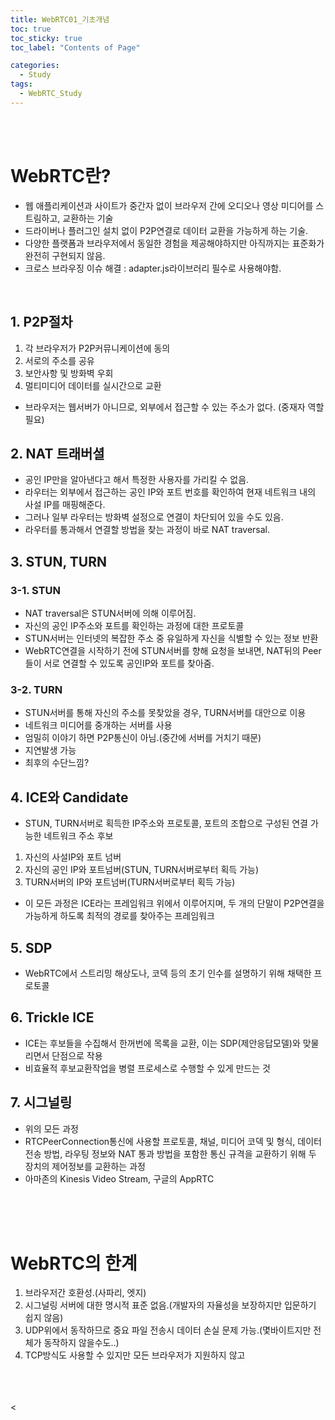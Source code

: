 ```yaml
---
title: WebRTC01_기초개념
toc: true
toc_sticky: true
toc_label: "Contents of Page"

categories:
  - Study
tags:
  - WebRTC_Study
---
```


<br><br>


# WebRTC란?
- 웹 애플리케이션과 사이트가 중간자 없이 브라우저 간에 오디오나 영상 미디어를 스트림하고, 교환하는 기술
- 드라이버나 플러그인 설치 없이 P2P연결로 데이터 교환을 가능하게 하는 기술.
- 다양한 플랫폼과 브라우저에서 동일한 경험을 제공해야하지만 아직까지는 표준화가 완전히 구현되지 않음.
- 크로스 브라우징 이슈 해결 : adapter.js라이브러리 필수로 사용해야함.

<br>

## 1. P2P절차
1. 각 브라우저가 P2P커뮤니케이션에 동의
2. 서로의 주소를 공유
3. 보안사항 및 방화벽 우회
4. 멀티미디어 데이터를 실시간으로 교환
- 브라우저는 웹서버가 아니므로, 외부에서 접근할 수 있는 주소가 없다. (중재자 역할 필요)

## 2. NAT 트래버셜
- 공인 IP만을 알아낸다고 해서 특정한 사용자를 가리킬 수 없음.
- 라우터는 외부에서 접근하는 공인 IP와 포트 번호를 확인하여 현재 네트워크 내의 사설 IP를 매핑해준다.
- 그러나 일부 라우터는 방화벽 설정으로 연결이 차단되어 있을 수도 있음.
- 라우터를 통과해서 연결할 방법을 찾는 과정이 바로 NAT traversal.

## 3. STUN, TURN
### 3-1. STUN
- NAT traversal은 STUN서버에 의해 이루어짐.
- 자신의 공인 IP주소와 포트를 확인하는 과정에 대한 프로토콜
- STUN서버는 인터넷의 복잡한 주소 중 유일하게 자신을 식별할 수 있는 정보 반환
- WebRTC연결을 시작하기 전에 STUN서버를 향해 요청을 보내면, NAT뒤의 Peer들이 서로 연결할 수 있도록 공인IP와 포트를 찾아줌.

### 3-2. TURN
- STUN서버를 통해 자신의 주소를 못찾았을 경우, TURN서버를 대안으로 이용
- 네트워크 미디어를 중개하는 서버를 사용
- 엄밀히 이야기 하면 P2P통신이 아님.(중간에 서버를 거치기 때문)
- 지연발생 가능
- 최후의 수단느낌?

## 4. ICE와 Candidate
- STUN, TURN서버로 획득한 IP주소와 프로토콜, 포트의 조합으로 구성된 연결 가능한 네트워크 주소 후보
1. 자신의 사설IP와 포트 넘버
2. 자신의 공인 IP와 포트넘버(STUN, TURN서버로부터 획득 가능)
3. TURN서버의 IP와 포트넘버(TURN서버로부터 획득 가능)

- 이 모든 과정은 ICE라는 프레임워크 위에서 이루어지며, 두 개의 단말이 P2P연결을 가능하게 하도록 최적의 경로를 찾아주는 프레임워크

## 5. SDP
- WebRTC에서 스트리밍 해상도나, 코덱 등의 초기 인수를 설명하기 위해 채택한 프로토콜

## 6. Trickle ICE
- ICE는 후보들을 수집해서 한꺼번에 목록을 교환, 이는 SDP(제안응답모델)와 맞물리면서 단점으로 작용
- 비효율적 후보교환작업을 병렬 프로세스로 수행할 수 있게 만드는 것

## 7. 시그널링
- 위의 모든 과정
- RTCPeerConnection통신에 사용할 프로토콜, 채널, 미디어 코덱 및 형식, 데이터 전송 방법, 라우팅 정보와 NAT 통과 방법을 포함한 통신 규격을 교환하기 위해 두 장치의 제어정보를 교환하는 과정
- 아마존의 Kinesis Video Stream, 구글의 AppRTC 

<br><br><br>

# WebRTC의 한계
1. 브라우저간 호환성.(사파리, 엣지)
2. 시그널링 서버에 대한 명시적 표준 없음.(개발자의 자율성을 보장하지만 입문하기 쉽지 않음)
3. UDP위에서 동작하므로 중요 파일 전송시 데이터 손실 문제 가능.(몇바이트지만 전체가 동작하지 않을수도..)
4. TCP방식도 사용할 수 있지만 모든 브라우저가 지원하지 않고

<br><br><br><
